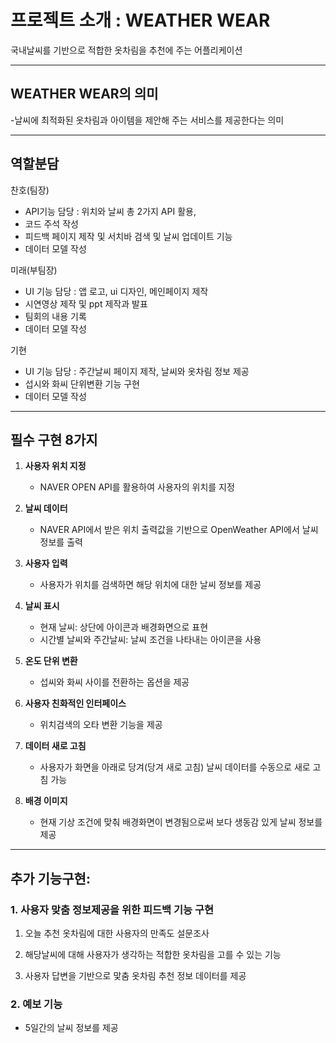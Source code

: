 #          프로젝트 소개 : **WEATHER WEAR**           
국내날씨를 기반으로 적합한 옷차림을 추천에 주는 어플리케이션 

------

 ## WEATHER WEAR의 의미 ##
-날씨에 최적화된 옷차림과 아이템을 제안해 주는 서비스를 제공한다는 의미  

------

## 역할분담

찬호(팀장) 
- API기능 담당 : 위치와 날씨 총 2가지 API 활용, 
- 코드 주석 작성
- 피드백 페이지 제작 및 서치바 검색 및 날씨 업데이트 기능
- 데이터 모델 작성 

미래(부팀장) 
- UI 기능 담당 : 앱 로고, ui 디자인, 메인페이지 제작 
- 시연영상 제작 및 ppt 제작과 발표 
- 팀회의 내용 기록
- 데이터 모델 작성

기현 
-  UI 기능 담당 : 주간날씨 페이지 제작, 날씨와 옷차림 정보 제공
-  섭시와 화씨 단위변환 기능 구현
-  데이터 모델 작성

------


## 필수 구현 8가지

1. **사용자 위치 지정**
   - NAVER OPEN API를 활용하여 사용자의 위치를 지정

2. **날씨 데이터**
   - NAVER API에서 받은 위치 출력값을 기반으로 OpenWeather API에서 날씨 정보를 출력

3. **사용자 입력**
   - 사용자가 위치를 검색하면 해당 위치에 대한 날씨 정보를 제공

4. **날씨 표시**
   - 현재 날씨: 상단에 아이콘과 배경화면으로 표현
   - 시간별 날씨와 주간날씨: 날씨 조건을 나타내는 아이콘을 사용

5. **온도 단위 변환**
   - 섭씨와 화씨 사이를 전환하는 옵션을 제공

6. **사용자 친화적인 인터페이스**
   - 위치검색의 오타 변환 기능을 제공

7. **데이터 새로 고침**
   - 사용자가 화면을 아래로 당겨(당겨 새로 고침) 날씨 데이터를 수동으로 새로 고침 가능

8. **배경 이미지**
   - 현재 기상 조건에 맞춰 배경화면이 변경됨으로써 보다 생동감 있게 날씨 정보를 제공

------
   
## 추가 기능구현:  


### 1. 사용자 맞춤 정보제공을 위한 피드백 기능 구현

   1) 오늘 추천 옷차림에 대한 사용자의 만족도 설문조사
   
   2) 해당날씨에 대해 사용자가 생각하는 적합한 옷차림을 고를 수 있는 기능
   
   3) 사용자 답변을 기반으로 맟춤 옷차림 추천 정보 데이터를 제공 
      
### 2. 예보 기능
   - 5일간의 날씨 정보를 제공 
     


